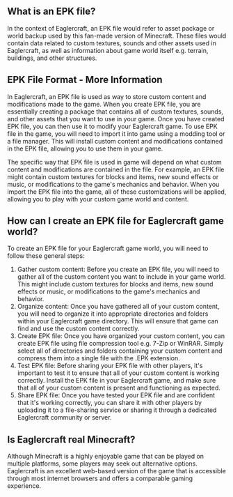 ## What is an EPK file?

In the context of Eaglercraft, an EPK file would refer to asset package or world backup used by this fan-made version of Minecraft. These files would contain data related to custom textures, sounds and other assets used in Eaglercraft, as well as information about game world itself e.g. terrain, buildings, and other structures.

## EPK File Format - More Information

In Eaglercraft, an EPK file is used as way to store custom content and modifications made to the game. When you create EPK file, you are essentially creating a package that contains all of custom textures, sounds, and other assets that you want to use in your game. Once you have created EPK file, you can then use it to modify your Eaglercraft game. To use EPK file in the game, you will need to import it into game using a modding tool or a file manager. This will install custom content and modifications contained in the EPK file, allowing you to use them in your game.

The specific way that EPK file is used in game will depend on what custom content and modifications are contained in the file. For example, an EPK file might contain custom textures for blocks and items, new sound effects or music, or modifications to the game's mechanics and behavior. When you import the EPK file into the game, all of these customizations will be applied, allowing you to play with your custom game world and content.

## How can I create an EPK file for Eaglercraft game world?

To create an EPK file for your Eaglercraft game world, you will need to follow these general steps:

1. Gather custom content: Before you create an EPK file, you will need to gather all of the custom content you want to include in your game world. This might include custom textures for blocks and items, new sound effects or music, or modifications to the game's mechanics and behavior.
2. Organize content: Once you have gathered all of your custom content, you will need to organize it into appropriate directories and folders within your Eaglercraft game directory. This will ensure that game can find and use the custom content correctly.
3. Create EPK file: Once you have organized your custom content, you can create EPK file using file compression tool e.g. 7-Zip or WinRAR. Simply select all of directories and folders containing your custom content and compress them into a single file with the .EPK extension.
4. Test EPK file: Before sharing your EPK file with other players, it's important to test it to ensure that all of your custom content is working correctly. Install the EPK file in your Eaglercraft game, and make sure that all of your custom content is present and functioning as expected.
5. Share EPK file: Once you have tested your EPK file and are confident that it's working correctly, you can share it with other players by uploading it to a file-sharing service or sharing it through a dedicated Eaglercraft community or server.

## Is Eaglercraft real Minecraft?

Although Minecraft is a highly enjoyable game that can be played on multiple platforms, some players may seek out alternative options. Eaglercraft is an excellent web-based version of the game that is accessible through most internet browsers and offers a comparable gaming experience.

